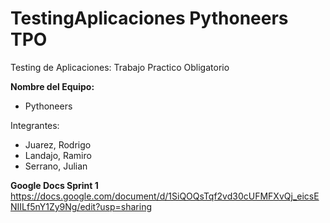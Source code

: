 # TestingAplicaciones Pythoneers TPO
 Testing de Aplicaciones: Trabajo Practico Obligatorio

**Nombre del Equipo:** 

* Pythoneers

Integrantes:

* Juarez, Rodrigo
* Landajo, Ramiro
* Serrano, Julian

**Google Docs Sprint 1** <br /> 
https://docs.google.com/document/d/1SiQOQsTqf2vd30cUFMFXvQj_eicsENIILf5nY1Zy9Ng/edit?usp=sharing
